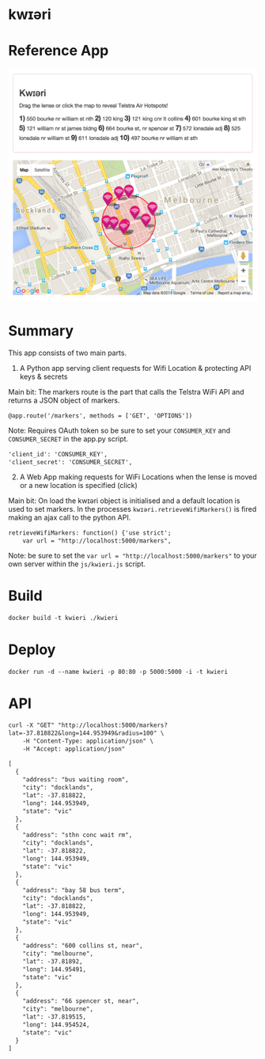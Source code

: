 # kwɪəri

# Reference App

![Alt text](/app/app.png?raw=true "kwɪəri")

# Summary

This app consists of two main parts.

1) A Python app serving client requests for Wifi Location & protecting API keys & secrets

Main bit: The markers route is the part that calls the Telstra WiFi API and returns a JSON object of markers.

```
@app.route('/markers', methods = ['GET', 'OPTIONS'])
```

Note: Requires OAuth token so be sure to set your `CONSUMER_KEY` and `CONSUMER_SECRET` in the app.py script. 

```
'client_id': 'CONSUMER_KEY',
'client_secret': 'CONSUMER_SECRET',
```

2) A Web App making requests for WiFi Locations when the lense is moved or a new location is specified (click)

Main bit: On load the kwɪəri object is initialised and a default location is used to set markers. In the processes `kwɪəri.retrieveWifiMarkers()` is fired making an ajax call to the python API.

```
retrieveWifiMarkers: function() {'use strict';
    var url = "http://localhost:5000/markers", 
```

Note: be sure to set the `var url = "http://localhost:5000/markers"` to your own server within the `js/kwieri.js` script.

# Build

`docker build -t kwieri ./kwieri`

# Deploy

`docker run -d --name kwieri -p 80:80 -p 5000:5000 -i -t kwieri`

# API

```
curl -X "GET" "http://localhost:5000/markers?lat=-37.818822&long=144.953949&radius=100" \
	-H "Content-Type: application/json" \
	-H "Accept: application/json"
```

```
[
  {
    "address": "bus waiting room",
    "city": "docklands",
    "lat": -37.818822,
    "long": 144.953949,
    "state": "vic"
  },
  {
    "address": "sthn conc wait rm",
    "city": "docklands",
    "lat": -37.818822,
    "long": 144.953949,
    "state": "vic"
  },
  {
    "address": "bay 58 bus term",
    "city": "docklands",
    "lat": -37.818822,
    "long": 144.953949,
    "state": "vic"
  },
  {
    "address": "600 collins st, near",
    "city": "melbourne",
    "lat": -37.81892,
    "long": 144.95491,
    "state": "vic"
  },
  {
    "address": "66 spencer st, near",
    "city": "melbourne",
    "lat": -37.819515,
    "long": 144.954524,
    "state": "vic"
  }
]
```
